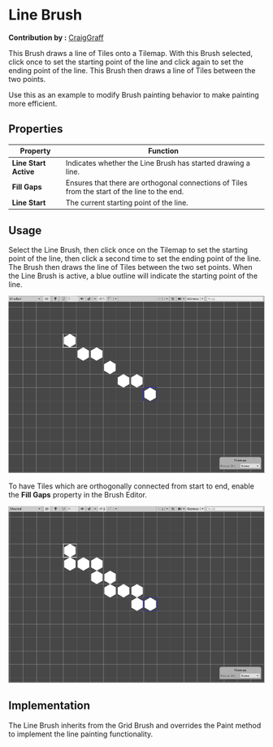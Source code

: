# Line Brush

__Contribution by :__  [CraigGraff](https://github.com/CraigGraff)

This Brush draws a line of Tiles onto a Tilemap. With this Brush selected, click once to set the starting point of the line and click again to set the ending point of the line. This Brush then draws a line of Tiles between the two points. 

Use this as an example to modify Brush painting behavior to make painting more efficient.

## Properties

| Property              | Function                                                     |
| --------------------- | ------------------------------------------------------------ |
| __Line Start Active__ | Indicates whether the Line Brush has started drawing a line. |
| __Fill Gaps__         | Ensures that there are orthogonal connections of Tiles from the start of the line to the end. |
| __Line Start__        | The current starting point of the line.                      |

## Usage
Select the Line Brush, then click once on the Tilemap to set the starting point of the line, then click a second time to set the ending point of the line. The Brush then draws the line of Tiles between the two set points. When the Line Brush is active, a blue outline will indicate the starting point of the line.

![Scene View with Line Brush](images/LineBrush.png)

To have Tiles which are orthogonally connected from start to end, enable the __Fill Gaps__ property in the Brush Editor.

![Scene View with Line Brush with Fill Gaps](images/LineBrushFillGaps.png)

## Implementation

The Line Brush inherits from the Grid Brush and overrides the Paint method to implement the line painting functionality.